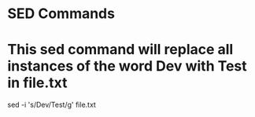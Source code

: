 # SED Commands

# This sed command will replace all instances of the word Dev with Test in file.txt

sed -i 's/Dev/Test/g' file.txt